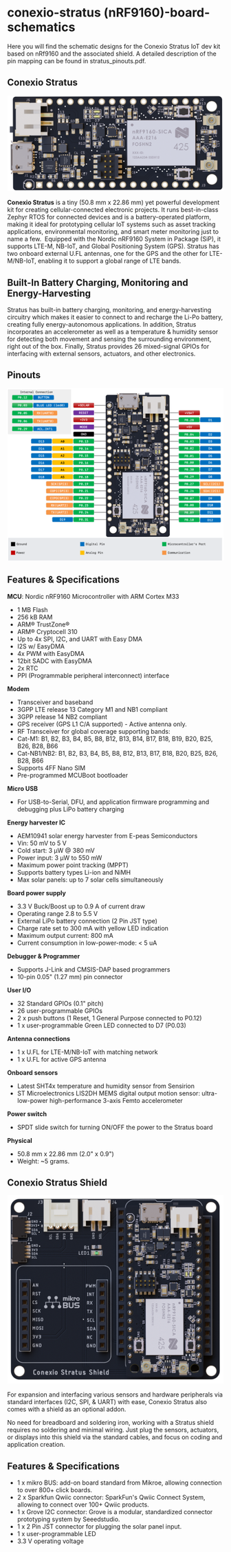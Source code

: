 # conexio-stratus (nRF9160)-board-schematics
Here you will find the schematic designs for the Conexio Stratus IoT dev kit based on nRf9160 and the associated shield.
A detailed description of the pin mapping can be found in stratus_pinouts.pdf.


## Conexio Stratus

![Conexio Stratus](conexio-stratus-dev-kit/images/top.png)

**Conexio Stratus** is a tiny (50.8 mm x 22.86 mm) yet powerful development kit for creating cellular-connected electronic projects. It runs best-in-class Zephyr RTOS for connected devices and is a battery-operated platform, making it ideal for prototyping cellular IoT systems such as asset tracking applications, environmental monitoring, and smart meter monitoring just to name a few.
‌
Equipped with the Nordic nRF9160 System in Package (SiP), it supports LTE-M, NB-IoT, and Global Positioning System (GPS). Stratus has two onboard external U.FL antennas, one for the GPS and the other for LTE-M/NB-IoT, enabling it to support a global range of LTE bands.

## Built-In Battery Charging, Monitoring and Energy-Harvesting
‌Stratus has built-in battery charging, monitoring, and energy-harvesting circuitry which makes it easier to connect to and recharge the Li-Po battery, creating fully energy-autonomous applications. In addition, Stratus incorporates an accelerometer as well as a temperature & humidity sensor for detecting both movement and sensing the surrounding environment, right out of the box. Finally, Stratus provides 26 mixed-signal GPIOs for interfacing with external sensors, actuators, and other electronics.

## Pinouts
![Conexio Stratus](conexio-stratus-dev-kit/images/conexio-stratus-pinouts.png)

## Features & Specifications

**MCU**: Nordic nRF9160 Microcontroller with ARM Cortex M33
- 1 MB Flash
- 256 kB RAM
- ARM® TrustZone®
- ARM® Cryptocell 310
- Up to 4x SPI, I2C, and UART with Easy DMA
- I2S w/ EasyDMA
- 4x PWM with EasyDMA
- 12bit SADC with EasyDMA
- 2x RTC
- PPI (Programmable peripheral interconnect) interface

**Modem**
- Transceiver and baseband
- 3GPP LTE release 13 Category M1 and NB1 compliant
- 3GPP release 14 NB2 compliant
- GPS receiver (GPS L1 C/A supported) - Active antenna only.
- RF Transceiver for global coverage supporting bands:
- Cat-M1: B1, B2, B3, B4, B5, B8, B12, B13, B14, B17, B18, B19, B20, B25, B26, B28, B66
- Cat-NB1/NB2: B1, B2, B3, B4, B5, B8, B12, B13, B17, B18, B20, B25, B26, B28, B66
- Supports 4FF Nano SIM
- Pre-programmed MCUBoot bootloader

**Micro USB**
- For USB-to-Serial, DFU, and application firmware programming and debugging plus LiPo battery charging

**Energy harvester IC**
- AEM10941 solar energy harvester from E-peas Semiconductors
- Vin: 50 mV to 5 V
- Cold start: 3 μW @ 380 mV
- Power input: 3 μW to 550 mW
- Maximum power point tracking (MPPT)
- Supports battery types Li-ion and NiMH
- Max solar panels: up to 7 solar cells simultaneously

**Board power supply**
- 3.3 V Buck/Boost up to 0.9 A of current draw
- Operating range 2.8 to 5.5 V
- External LiPo battery connection (2 Pin JST type)
- Charge rate set to 300 mA with yellow LED indication
- Maximum output current: 800 mA
- Current consumption in low-power-mode: < 5 uA

**Debugger & Programmer**
- Supports J-Link and CMSIS-DAP based programmers
- 10-pin 0.05" (1.27 mm) pin connector

**User I/O**
- 32 Standard GPIOs (0.1" pitch)
- 26 user-programmable GPIOs
- 2 x push buttons (1 Reset, 1 General Purpose connected to P0.12)
- 1 x user-programmable Green LED connected to D7 (P0.03)

**Antenna connections**
- 1 x U.FL for LTE-M/NB-IoT with matching network
- 1 x U.FL for active GPS antenna

**Onboard sensors**
- Latest SHT4x temperature and humidity sensor from Sensirion
- ST Microelectronics LIS2DH MEMS digital output motion sensor: ultra-low-power high-performance 3-axis Femto accelerometer

**Power switch**
- SPDT slide switch for turning ON/OFF the power to the Stratus board

**Physical**
- 50.8 mm x 22.86 mm (2.0" x 0.9")
- Weight: ~5 grams.

## Conexio Stratus Shield
![Conexio Stratus](conexio-stratus-dev-kit/images/stratus_plus_shield.png)

For expansion and interfacing various sensors and hardware peripherals via standard interfaces (I2C, SPI, & UART) with ease, Conexio Stratus also comes with a shield as an optional addon.

No need for breadboard and soldering iron, working with a Stratus shield requires no soldering and minimal wiring. Just plug the sensors, actuators, or displays into this shield via the standard cables, and focus on coding and application creation.

## Features & Specifications

- 1 x mikro BUS: add-on board standard from Mikroe, allowing connection to over 800+ click boards.
- 2 x Sparkfun Qwiic connector: SparkFun's Qwiic Connect System, allowing to connect over 100+ Qwiic products.
- 1 x Grove I2C connector: Grove is a modular, standardized connector prototyping system by Seeedstudio.
- 1 x 2 Pin JST connector for plugging the solar panel input.
- 1 x user-programmable LED
- 3.3 V operating voltage
